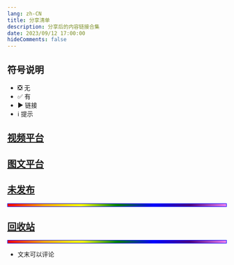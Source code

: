 ```yaml
---
lang: zh-CN
title: 分享清单
description: 分享后的内容链接合集
date: 2023/09/12 17:00:00
hideComments: false
---
```

## 符号说明
- ❎ 无
- ✅ 有
- ▶️ 链接
- ℹ️ 提示

<style>
  table {
  border-collapse: collapse; /* 合并边框，确保边框线相连 */
  width: 100%; /* 设置表格宽度为100% */
  }
  th, td {
  border: 2px solid #ddd; /* 设置表头单元格和数据单元格的边框宽度和颜色 */
  padding: 8px; /* 设置内边距，增加内容与边框之间的距离 */
  text-align: left;
  }
  th {
  background-color: #f2f2f2; /* 设置表头背景颜色 */
  /*color: white;*/
  }
  tr:nth-child(even) {
    background-color: #f2f2f2;
  }
</style>

<!-- 相对路径 -->
## [视频平台](./视频平台.md)
<style>
  .video-Bilibili {
    background-color: #ff73b3;
    color: white;
  }
  .video-Wechat {
    background-color: #41d773;
    color: white;
  }
  .video-Douyin {
    background-color: #333333;
    color: white;
  }
  .video-Alipay {
    background-color: #0076e1;
    color: white;
  }
  .video-Taobao {
    background-color: #ff8c00;
    color: white;
  }
  .video-Xiaohongshu {
    background-color: #ff0000;
    color: white;
  }
  .video-Weibo {
    background-color: #dc143c;
    color: white;
  }
</style>
## [图文平台](./图文平台.md)
<style>
  .article-CSDN {
    background-color: #ff7300;
    color: #333;
  }
  .article-Wechat {
    background-color: #41d773;
    color: #333;
  }
  .article-Jianshu {
    background-color: #ff4500;
    color: #333;
  }
  .article-Zhihu {
    background-color: #0087ff;
    color: #333;
  }
  .article-Xiaohongshu {
    background-color: #ff0000;
    color: #333;
  }
  .article-Bilibili {
    background-color: #ff73b3;
    color: #333;
  }
  .article-Weibo {
    background-color: #dc143c;
    color: #333;
  }
</style>
## [未发布](./unpublished.md)
<style>
 .hardware {
    background-color: #803d1e;
    color: #ffffff; /*使用十六进制颜色代码*/
  }
  .software {
    background-color: #87cefa;
    color: white; /*使用十六进制颜色代码*/
  }
  .other {
    background-color: #66ffe6;
    color: white;
  }
  .article {
    background-color: #ffd700;
    color: white;
  }
  .video {
    background-color: #dc143c;
    color: white;
  }
  .remark {
    background-color: #b7b49b;
    color: white;
  }
</style>

<hr style="background-image: linear-gradient(to right, red, orange, yellow, green, blue, indigo, violet); height: 6px;border:1px solid blue;" >

## [回收站](./RecycleBin.md)

<hr style="background-image: linear-gradient(to right, red, orange, yellow, green, blue, indigo, violet); height: 6px;border:1px solid blue;" >

- 文末可以评论